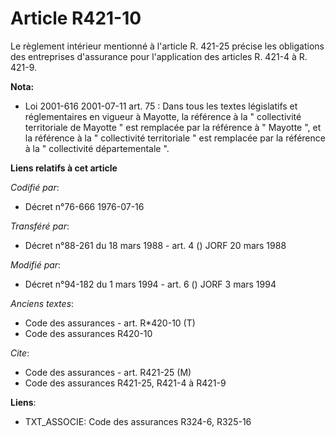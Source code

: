 # Article R421-10

Le règlement intérieur mentionné à l'article R. 421-25 précise les obligations des entreprises d'assurance pour l'application
des articles R. 421-4 à R. 421-9.

**Nota:**

- Loi 2001-616 2001-07-11 art. 75 : Dans tous les textes législatifs et réglementaires en vigueur à Mayotte, la référence à
la " collectivité territoriale de Mayotte " est remplacée par la référence à " Mayotte ", et la référence à la " collectivité
territoriale " est remplacée par la référence à la " collectivité départementale ".

**Liens relatifs à cet article**

_Codifié par_:

  - Décret n°76-666 1976-07-16

_Transféré par_:

  - Décret n°88-261 du 18 mars 1988 - art. 4 () JORF 20 mars 1988

_Modifié par_:

  - Décret n°94-182 du 1 mars 1994 - art. 6 () JORF 3 mars 1994

_Anciens textes_:

  - Code des assurances - art. R*420-10 (T)
  - Code des assurances R420-10

_Cite_:

  - Code des assurances - art. R421-25 (M)
  - Code des assurances R421-25, R421-4 à R421-9

**Liens**:

  - TXT_ASSOCIE: Code des assurances R324-6, R325-16
